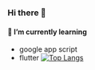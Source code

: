 ### Hi there 👋

#### 🌱 I’m currently learning 
* google app script
* flutter
[![Top Langs](https://github-readme-stats.vercel.app/api/top-langs/?username=flora0110&layout=compact)](https://github.com/anuraghazra/github-readme-stats)
